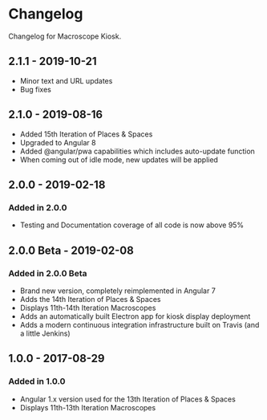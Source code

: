 # Changelog

Changelog for Macroscope Kiosk.

## 2.1.1 - 2019-10-21

- Minor text and URL updates
- Bug fixes

## 2.1.0 - 2019-08-16

- Added 15th Iteration of Places & Spaces
- Upgraded to Angular 8
- Added @angular/pwa capabilities which includes auto-update function
- When coming out of idle mode, new updates will be applied

## 2.0.0 - 2019-02-18

### Added in 2.0.0

- Testing and Documentation coverage of all code is now above 95%

## 2.0.0 Beta - 2019-02-08

### Added in 2.0.0 Beta

- Brand new version, completely reimplemented in Angular 7
- Adds the 14th Iteration of Places & Spaces
- Displays 11th-14th Iteration Macroscopes
- Adds an automatically built Electron app for kiosk display deployment
- Adds a modern continuous integration infrastructure built on Travis (and a little Jenkins)

## 1.0.0 - 2017-08-29

### Added in 1.0.0

- Angular 1.x version used for the 13th Iteration of Places & Spaces
- Displays 11th-13th Iteration Macroscopes
